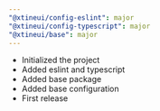 ```yaml
---
"@xtineui/config-eslint": major
"@xtineui/config-typescript": major
"@xtineui/base": major
---
```


- Initialized the project
- Added eslint and typescript
- Added base package
- Added base configuration
- First release
